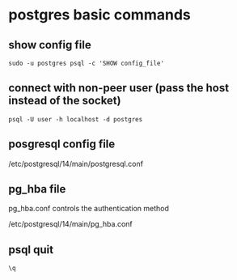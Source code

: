 # postgres basic commands


## show config file

```
sudo -u postgres psql -c 'SHOW config_file'
```

## connect with non-peer user (pass the host instead of the socket)

```
psql -U user -h localhost -d postgres
```

## posgresql config file

/etc/postgresql/14/main/postgresql.conf

## pg_hba file

pg_hba.conf controls the authentication method

/etc/postgresql/14/main/pg_hba.conf


## psql quit

```
\q
```
